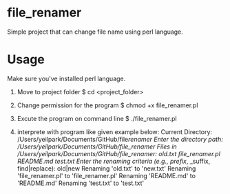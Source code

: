 # file_renamer

Simple project that can change file name using perl language.

# Usage

Make sure you've installed perl language.

1. Move to project folder
   $ cd <project_folder>

2. Change permission for the program
   $ chmod +x file_renamer.pl

3. Excute the program on command line
   $ ./file_renamer.pl

4. interprete with program like given example below:
   Current Directory: /Users/yeilpark/Documents/GitHub/file*renamer
   Enter the directory path: /Users/yeilpark/Documents/GitHub/file_renamer
   Files in /Users/yeilpark/Documents/GitHub/file_renamer:
   old.txt
   file_renamer.pl
   README.md
   test.txt
   Enter the renaming criteria (e.g., prefix*, \_suffix, find|replace): old|new
   Renaming 'old.txt' to 'new.txt'
   Renaming 'file_renamer.pl' to 'file_renamer.pl'
   Renaming 'README.md' to 'README.md'
   Renaming 'test.txt' to 'test.txt'
